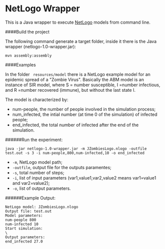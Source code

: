 # NetLogo Wrapper

This is a Java wrapper to execute [NetLogo](https://ccl.northwestern.edu/netlogo/) models from command line.

####Build the project

The following command generate a target folder, inside it there is the Java wrapper (netlogo-1.0-wrapper.jar):

``` mvn assembly:assembly ```

####Examples

In the folder ` resources/model` there is a NetLogo example model for an epidemic spread of a "Zombie Virus". Basically the ABM model is an instance of SIR model, where S = number susceptible, I =number infectious, and R =number recovered (immune), but without the last state I.

The model is characterized by:

  - num-people, the number of people involved in the simulation process;
  - num_infected, the intial number (at time 0 of the simulation) of infected people;
  - end_infected, the total number of infected after the end of the simulation.

######Run the experiment:

``` java -jar netlogo-1.0-wrapper.jar -m JZombiesLogo.nlogo -outfile test.out -s 3 -i num-people,800,num-infected,10 -o end_infected ```

  - ```-m```,  NetLogo model path;
  - ```-outfile```, output file for the outputs paramentes;
  - ```-s```, total number of steps;
  - ```-i```, list of input parameters (var1,value1,var2,value2 means var1=value1 and var2=value2);
  - ```-o```, list of output parameters.

######Example Output:
  ```
  NetLogo model: JZombiesLogo.nlogo
  Output file: test.out
  Model parameters:
  num-people 800
  num-infected 10
  Start simulation: 
  \
  Output parameters:
  end_infected 27.0
  ```
